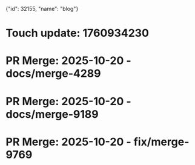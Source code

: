 {"id": 32155, "name": "blog"}

# Touch update: 1760934230

# PR Merge: 2025-10-20 - docs/merge-4289

# PR Merge: 2025-10-20 - docs/merge-9189

# PR Merge: 2025-10-20 - fix/merge-9769
